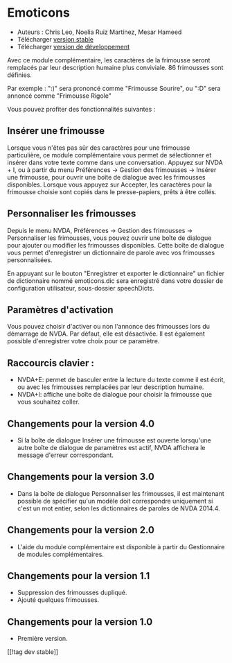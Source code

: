 # Emoticons #

* Auteurs : Chris Leo, Noelia Ruiz Martínez, Mesar Hameed
* Télécharger [version stable][1]
* Télécharger [version de développement][2]

Avec ce module complémentaire,  les caractères de la frimousse seront
remplacés par leur description humaine plus conviviale. 86 frimousses sont
définies.

Par exemple : ":)" sera prononcé comme "Frimousse Sourire", ou ":D" sera
annoncé comme "Frimousse Rigole"

Vous pouvez profiter des fonctionnalités suivantes :

## Insérer une frimousse ##

Lorsque vous n'êtes pas sûr des caractères pour une frimousse particulière, ce module complémentaire vous permet de sélectionner et insérer dans votre texte comme dans une conversation.
Appuyez sur NVDA + I, ou à partir du menu Préférences -> Gestion des frimousses -> Insérer une frimousse, pour ouvrir une boîte de dialogue 
avec les frimousses disponibles.
Lorsque vous appuyez sur Accepter, les caractères pour la frimousse choisie sont copiés dans le presse-papiers, prêts à être collés.


## Personnaliser les frimousses ##

Depuis le menu NVDA, Préférences -> Gestion des frimousses -> Personnaliser les frimousses, vous pouvez ouvrir une boîte de dialogue pour ajouter ou modifier les frimousses disponibles.
Cette boîte de dialogue vous permet d'enregistrer un dictionnaire de parole avec vos frimousses personnalisées.

En appuyant sur le bouton "Enregistrer et exporter le dictionnaire" un
fichier de dictionnaire nommé emoticons.dic sera enregistré dans votre
dossier de configuration utilisateur, sous-dossier speechDicts.


## Paramètres d'activation ##

Vous pouvez choisir d'activer ou non l'annonce des frimousses lors du
démarrage de NVDA. Par défaut, elle est désactivée. Il est également
possible d'enregistrer votre choix pour ce paramètre.

## Raccourcis clavier : ##

*	NVDA+E: permet de basculer entre la lecture du texte comme il est écrit,
  ou avec les frimousses remplacées par leur description humaine.
*	NVDA+I: affiche une boîte de dialogue pour choisir la frimousse que vous
  souhaitez coller.


## Changements pour la version 4.0 ##

* Si la boîte de dialogue Insérer une frimousse est ouverte lorsqu'une autre
  boîte de dialogue de paramètres est actif, NVDA affichera le message
  d'erreur correspondant.


## Changements pour la version 3.0 ##

* Dans la boîte de dialogue Personnaliser les frimousses, il est maintenant
  possible de spécifier qu'un modèle doit correspondre uniquement si c'est
  un mot entier, selon les dictionnaires de paroles de NVDA 2014.4.


## Changements pour la version 2.0 ##

* L'aide du module complémentaire est disponible à partir du Gestionnaire de
  modules complémentaires.


## Changements pour la version 1.1 ##

* Suppression des frimousses dupliqué.
* Ajouté quelques frimousses.

## Changements pour la version 1.0 ##

* Première version.

[[!tag dev stable]]

[1]: http://addons.nvda-project.org/files/get.php?file=emo

[2]: http://addons.nvda-project.org/files/get.php?file=emo-dev
